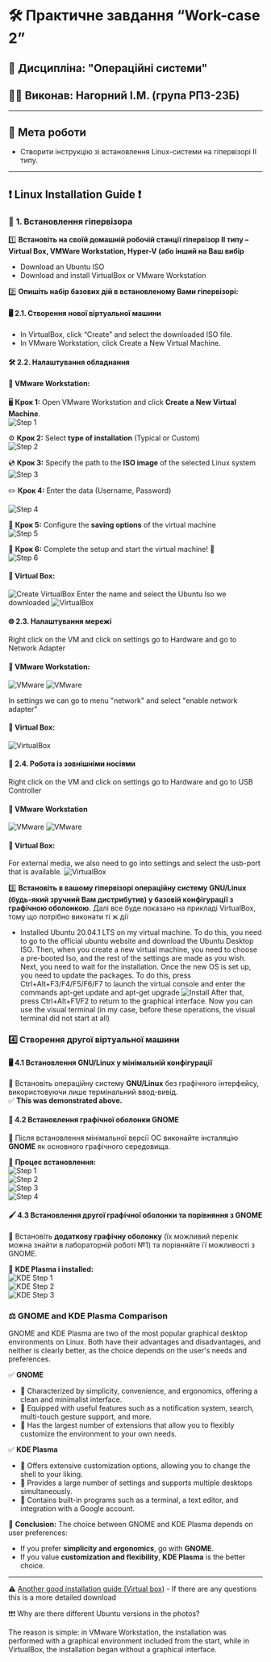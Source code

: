 ﻿# 🛠️ Практичне завдання “Work-case 2”

## 📌 Дисципліна: "Операційні системи"
## 👨‍🎓 Виконав: **Нагорний І.М.** (група РПЗ-23Б)

---

## 🎯 **Мета роботи**
- Створити інструкцію зі встановлення Linux-системи на гіпервізорі ІІ типу.

---

## ❗ Linux Installation Guide ❗

### 🔹 **1. Встановлення гіпервізора**

1️⃣ **Встановіть на своїй домашній робочій станції гіпервізор ІІ типу – Virtual Box, VMWare Workstation, Hyper-V (або інший на Ваш вибір**
 - Download an Ubuntu ISO
 - Download and install VirtualBox or VMware Workstation

2️⃣ **Опишіть набір базових дій в встановленому Вами гіпервізорі:**
#### 🖥️ **2.1. Створення нової віртуальної машини**
- In VirtualBox, click “Create” and select the downloaded ISO file.
- In VMware Workstation, click Create a New Virtual Machine.

#### 🛠️ **2.2. Налаштування обладнання**  

#### 🔹 **VMware Workstation:**  

🖥️ **Крок 1:** Open VMware Workstation and click **Create a New Virtual Machine**.  
![Step 1](https://i.ibb.co/DHj3Nq6z/image.png)

⚙️ **Крок 2:** Select **type of installation** (Typical or Custom)  
![Step 2](https://i.ibb.co/5WZcW33c/image.png)  

💿 **Крок 3:** Specify the path to the **ISO image** of the selected Linux system  
![Step 3](https://i.ibb.co/S4XbPn2v/vmware-Ahx1ud-A1h-R.png)

✏️  **Крок 4:** Enter the data (Username, Password)

![Step 4](https://i.ibb.co/zW5CTD4B/vmware-z-JTb5-WUG4-H.png)  

💾 **Крок 5:** Configure the **saving options** of the virtual machine  
![Step 5](https://i.ibb.co/LXKgL663/image.png)  

🔧 **Крок 6:** Complete the setup and start the virtual machine! 🚀  
![Step 6](https://i.ibb.co/LdWpDj3K/image.png)  

#### 🔹 **Virtual Box:**
![Create VirtualBox](https://i.ibb.co/n8b8XrSQ/image.png)
Enter the name and select the Ubuntu Iso we downloaded 
![VirtualBox](https://i.ibb.co/m5GrgK1D/image.png)


#### 🌐 **2.3. Налаштування мережі**
Right click on the VM and click on settings go to Hardware and go to Network Adapter
#### 🔹 **VMware Workstation:** 
![VMware](https://i.ibb.co/vvY7TmHf/image.png)
![VMware](https://i.ibb.co/WW8MGj5w/image.png)

In settings we can go to menu "network" and select "enable network adapter" 
#### 🔹 **Virtual Box:**
![VirtualBox](https://i.ibb.co/B527Yn2P/image.png)

#### 🔌 **2.4. Робота із зовнішніми носіями**
Right click on the VM and click on settings go to Hardware and go to USB Controller
#### 🔹 **VMware Workstation**
![VMware](https://i.ibb.co/vvY7TmHf/image.png)
![VMware](https://i.ibb.co/Z1xC6GMN/image.png)
#### 🔹 **Virtual Box:**
For external media, we also need to go into settings and select the usb-port that is available. 
![VirtualBox](https://i.ibb.co/60yCnKNZ/image.png)


3️⃣ **Встановіть в вашому гіпервізорі операційну систему GNU/Linux (будь-який зручний Вам дистрибутив) у базовій конфігурації з графічною оболонкою.**
Далі все буде показано на прикладі VirtualBox, тому що потрібно виконати ті ж дії

- Installed Ubuntu 20.04.1 LTS on my virtual machine. To do this, you need to go to the official ubuntu website and download the Ubuntu Desktop ISO. Then, when you create a new virtual machine, you need to choose a pre-booted Iso, and the rest of the settings are made as you wish. Next, you need to wait for the installation. Once the new OS is set up, you need to update the packages. To do this, press Ctrl+Alt+F3/F4/F5/F6/F7 to launch the virtual console and enter the commands apt-get update and apt-get upgrade
![Install](https://i.ibb.co/FqYM2Ddv/image.png)
After that, press Ctrl+Alt+F1/F2 to return to the graphical interface. Now you can use the visual terminal (in my case, before these operations, the visual terminal did not start at all)

### 4️⃣ **Створення другої віртуальної машини**  

#### 🖥️ **4.1 Встановлення GNU/Linux у мінімальній конфігурації**  
📌 Встановіть операційну систему **GNU/Linux** без графічного інтерфейсу, використовуючи лише термінальний ввод-вивід.  
✅ **This was demonstrated above.**  

#### 🎨 **4.2 Встановлення графічної оболонки GNOME**  
📌 Після встановлення мінімальної версії ОС виконайте інсталяцію **GNOME** як основного графічного середовища.  

🔹 **Процес встановлення:**  
![Step 1](https://i.ibb.co/fV0jhLZP/image.png)  
![Step 2](https://i.ibb.co/R47ZNQVW/image.png)  
![Step 3](https://i.ibb.co/rRp36FqR/image.png)  
![Step 4](https://i.ibb.co/W4PsVwDs/image.png)  

#### 🖌 **4.3 Встановлення другої графічної оболонки та порівняння з GNOME**  
📌 Встановіть **додаткову графічну оболонку** (їх можливий перелік можна знайти в лабораторній роботі №1) та порівняйте її можливості з GNOME.  

🔹 **KDE Plasma i installed:**  
![KDE Step 1](https://i.ibb.co/1GD80nPn/image.png)  
![KDE Step 2](https://i.ibb.co/nNBjtsSY/XGova-Ejh-A6.png)  
![KDE Step 3](https://i.ibb.co/XZ39CPHJ/Fn-Lc-KAb-EOO.png)  

### ⚖️ **GNOME and KDE Plasma Comparison**  
GNOME and KDE Plasma are two of the most popular graphical desktop environments on Linux. Both have their advantages and disadvantages, and neither is clearly better, as the choice depends on the user's needs and preferences.  

✅ **GNOME**  
- 🔹 Characterized by simplicity, convenience, and ergonomics, offering a clean and minimalist interface.  
- 🔹 Equipped with useful features such as a notification system, search, multi-touch gesture support, and more.  
- 🔹 Has the largest number of extensions that allow you to flexibly customize the environment to your own needs.  

✅ **KDE Plasma**  
- 🔹 Offers extensive customization options, allowing you to change the shell to your liking.  
- 🔹 Provides a large number of settings and supports multiple desktops simultaneously.  
- 🔹 Contains built-in programs such as a terminal, a text editor, and integration with a Google account.  

📌 **Conclusion:** The choice between GNOME and KDE Plasma depends on user preferences:  
- If you prefer **simplicity and ergonomics**, go with **GNOME**.  
- If you value **customization and flexibility**, **KDE Plasma** is the better choice.  

---
⚠️ [Another good installation guide (Virtual box)](https://www.educba.com/install-linux/) - If there are any questions this is a more detailed download

❗❗❗ Why are there different Ubuntu versions in the photos?

The reason is simple: in VMware Workstation, the installation was performed with a graphical environment included from the start, while in VirtualBox, the installation began without a graphical interface.